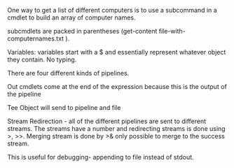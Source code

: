 One way to get a list of different computers is to use a subcommand in a cmdlet to build an array of computer names.

subcmdlets are packed in parentheses \(get-content file-with-computernames.txt \).



Variables: variables start with a $ and essentially represent whatever object they contain. No typing. 



There are four different kinds of pipelines. 



Out cmdlets come at the end of the expression because this is the output of the pipeline

Tee Object will send to pipeline and file



Stream Redirection - all of the different pipelines are sent to different streams. The streams have a number and redirecting streams is done using &gt;, &gt;&gt;. Merging stream is done by &gt;& only possible to merge to the success stream.

This is useful for debugging- appending to file instead of stdout.





